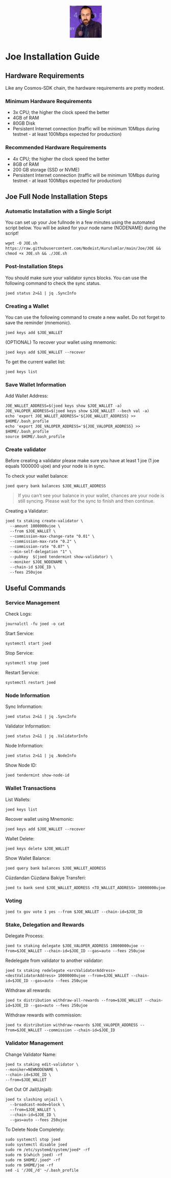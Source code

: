 <p align="center">
<img height="100" height="auto" src="https://raw.githubusercontent.com/Nodeist/Kurulumlar/main/logos/joe.png">
</p>


# Joe Installation Guide
## Hardware Requirements
Like any Cosmos-SDK chain, the hardware requirements are pretty modest.

### Minimum Hardware Requirements
  - 3x CPU; the higher the clock speed the better
  - 4GB of RAM
  - 80GB Disk
  - Persistent Internet connection (traffic will be minimum 10Mbps during testnet - at least 100Mbps expected for production)

### Recommended Hardware Requirements
  - 4x CPU; the higher the clock speed the better
  - 8GB of RAM
  - 200 GB storage (SSD or NVME)
  - Persistent Internet connection (traffic will be minimum 10Mbps during testnet - at least 100Mbps expected for production)

## Joe Full Node Installation Steps
### Automatic Installation with a Single Script
You can set up your Joe fullnode in a few minutes using the automated script below.
You will be asked for your node name (NODENAME) during the script!

```
wget -O JOE.sh https://raw.githubusercontent.com/Nodeist/Kurulumlar/main/Joe/JOE && chmod +x JOE.sh && ./JOE.sh
```

### Post-Installation Steps

You should make sure your validator syncs blocks.
You can use the following command to check the sync status.
```
joed status 2>&1 | jq .SyncInfo
```

### Creating a Wallet
You can use the following command to create a new wallet. Do not forget to save the reminder (mnemonic).
```
joed keys add $JOE_WALLET
```

(OPTIONAL) To recover your wallet using mnemonic:
```
joed keys add $JOE_WALLET --recover
```

To get the current wallet list:
```
joed keys list
```

### Save Wallet Information
Add Wallet Address:
```
JOE_WALLET_ADDRESS=$(joed keys show $JOE_WALLET -a)
JOE_VALOPER_ADDRESS=$(joed keys show $JOE_WALLET --bech val -a)
echo 'export JOE_WALLET_ADDRESS='${JOE_WALLET_ADDRESS} >> $HOME/.bash_profile
echo 'export JOE_VALOPER_ADDRESS='${JOE_VALOPER_ADDRESS} >> $HOME/.bash_profile
source $HOME/.bash_profile
```


### Create validator
Before creating a validator please make sure you have at least 1 joe (1 joe equals 1000000 ujoe) and your node is in sync.

To check your wallet balance:
```
joed query bank balances $JOE_WALLET_ADDRESS
```
> If you can't see your balance in your wallet, chances are your node is still syncing. Please wait for the sync to finish and then continue.

Creating a Validator:
```
joed tx staking create-validator \
  --amount 1000000ujoe \
  --from $JOE_WALLET \
  --commission-max-change-rate "0.01" \
  --commission-max-rate "0.2" \
  --commission-rate "0.07" \
  --min-self-delegation "1" \
  --pubkey  $(joed tendermint show-validator) \
  --moniker $JOE_NODENAME \
  --chain-id $JOE_ID \
  --fees 250ujoe
```



## Useful Commands
### Service Management
Check Logs:
```
journalctl -fu joed -o cat
```

Start Service:
```
systemctl start joed
```

Stop Service:
```
systemctl stop joed
```

Restart Service:
```
systemctl restart joed
```

### Node Information
Sync Information:
```
joed status 2>&1 | jq .SyncInfo
```

Validator Information:
```
joed status 2>&1 | jq .ValidatorInfo
```

Node Information:
```
joed status 2>&1 | jq .NodeInfo
```

Show Node ID:
```
joed tendermint show-node-id
```

### Wallet Transactions
List Wallets:
```
joed keys list
```

Recover wallet using Mnemonic:
```
joed keys add $JOE_WALLET --recover
```

Wallet Delete:
```
joed keys delete $JOE_WALLET
```

Show Wallet Balance:
```
joed query bank balances $JOE_WALLET_ADDRESS
```

Cüzdandan Cüzdana Bakiye Transferi:
```
joed tx bank send $JOE_WALLET_ADDRESS <TO_WALLET_ADDRESS> 10000000ujoe
```

### Voting
```
joed tx gov vote 1 yes --from $JOE_WALLET --chain-id=$JOE_ID
```

### Stake, Delegation and Rewards
Delegate Process:
```
joed tx staking delegate $JOE_VALOPER_ADDRESS 10000000ujoe --from=$JOE_WALLET --chain-id=$JOE_ID --gas=auto --fees 250ujoe
```

Redelegate from validator to another validator:
```
joed tx staking redelegate <srcValidatorAddress> <destValidatorAddress> 10000000ujoe --from=$JOE_WALLET --chain-id=$JOE_ID --gas=auto --fees 250ujoe
```

Withdraw all rewards:
```
joed tx distribution withdraw-all-rewards --from=$JOE_WALLET --chain-id=$JOE_ID --gas=auto --fees 250ujoe
```

Withdraw rewards with commission:
```
joed tx distribution withdraw-rewards $JOE_VALOPER_ADDRESS --from=$JOE_WALLET --commission --chain-id=$JOE_ID
```

### Validator Management
Change Validator Name:
```
joed tx staking edit-validator \
--moniker=NEWNODENAME \
--chain-id=$JOE_ID \
--from=$JOE_WALLET
```

Get Out Of Jail(Unjail):
```
joed tx slashing unjail \
  --broadcast-mode=block \
  --from=$JOE_WALLET \
  --chain-id=$JOE_ID \
  --gas=auto --fees 250ujoe
```

To Delete Node Completely:
```
sudo systemctl stop joed
sudo systemctl disable joed
sudo rm /etc/systemd/system/joed* -rf
sudo rm $(which joed) -rf
sudo rm $HOME/.joed* -rf
sudo rm $HOME/joe -rf
sed -i '/JOE_/d' ~/.bash_profile
```
